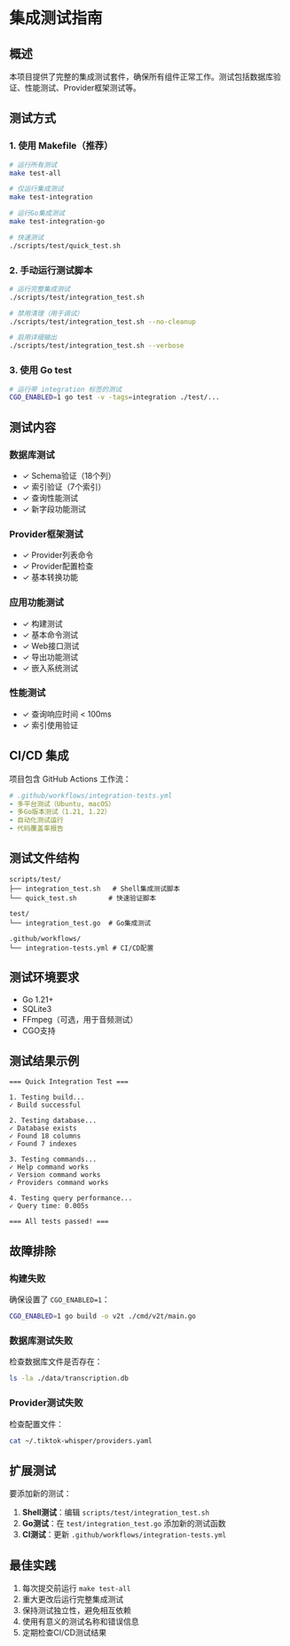 # 集成测试指南

## 概述

本项目提供了完整的集成测试套件，确保所有组件正常工作。测试包括数据库验证、性能测试、Provider框架测试等。

## 测试方式

### 1. 使用 Makefile（推荐）

```bash
# 运行所有测试
make test-all

# 仅运行集成测试
make test-integration

# 运行Go集成测试
make test-integration-go

# 快速测试
./scripts/test/quick_test.sh
```

### 2. 手动运行测试脚本

```bash
# 运行完整集成测试
./scripts/test/integration_test.sh

# 禁用清理（用于调试）
./scripts/test/integration_test.sh --no-cleanup

# 启用详细输出
./scripts/test/integration_test.sh --verbose
```

### 3. 使用 Go test

```bash
# 运行带 integration 标签的测试
CGO_ENABLED=1 go test -v -tags=integration ./test/...
```

## 测试内容

### 数据库测试
- ✓ Schema验证（18个列）
- ✓ 索引验证（7个索引）
- ✓ 查询性能测试
- ✓ 新字段功能测试

### Provider框架测试
- ✓ Provider列表命令
- ✓ Provider配置检查
- ✓ 基本转换功能

### 应用功能测试
- ✓ 构建测试
- ✓ 基本命令测试
- ✓ Web接口测试
- ✓ 导出功能测试
- ✓ 嵌入系统测试

### 性能测试
- ✓ 查询响应时间 < 100ms
- ✓ 索引使用验证

## CI/CD 集成

项目包含 GitHub Actions 工作流：

```yaml
# .github/workflows/integration-tests.yml
- 多平台测试（Ubuntu, macOS）
- 多Go版本测试（1.21, 1.22）
- 自动化测试运行
- 代码覆盖率报告
```

## 测试文件结构

```
scripts/test/
├── integration_test.sh   # Shell集成测试脚本
└── quick_test.sh        # 快速验证脚本

test/
└── integration_test.go  # Go集成测试

.github/workflows/
└── integration-tests.yml # CI/CD配置
```

## 测试环境要求

- Go 1.21+
- SQLite3
- FFmpeg（可选，用于音频测试）
- CGO支持

## 测试结果示例

```
=== Quick Integration Test ===

1. Testing build...
✓ Build successful

2. Testing database...
✓ Database exists
✓ Found 18 columns
✓ Found 7 indexes

3. Testing commands...
✓ Help command works
✓ Version command works
✓ Providers command works

4. Testing query performance...
✓ Query time: 0.005s

=== All tests passed! ===
```

## 故障排除

### 构建失败
确保设置了 `CGO_ENABLED=1`：
```bash
CGO_ENABLED=1 go build -o v2t ./cmd/v2t/main.go
```

### 数据库测试失败
检查数据库文件是否存在：
```bash
ls -la ./data/transcription.db
```

### Provider测试失败
检查配置文件：
```bash
cat ~/.tiktok-whisper/providers.yaml
```

## 扩展测试

要添加新的测试：

1. **Shell测试**：编辑 `scripts/test/integration_test.sh`
2. **Go测试**：在 `test/integration_test.go` 添加新的测试函数
3. **CI测试**：更新 `.github/workflows/integration-tests.yml`

## 最佳实践

1. 每次提交前运行 `make test-all`
2. 重大更改后运行完整集成测试
3. 保持测试独立性，避免相互依赖
4. 使用有意义的测试名称和错误信息
5. 定期检查CI/CD测试结果